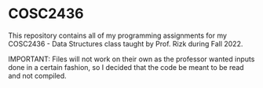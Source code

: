 # COSC2436
This repository contains all of my programming assignments for my COSC2436 - Data Structures
class taught by Prof. Rizk during Fall 2022.

IMPORTANT: Files will not work on their own as the professor wanted inputs done in a certain fashion, so I decided that the code be meant to be read and not compiled.
